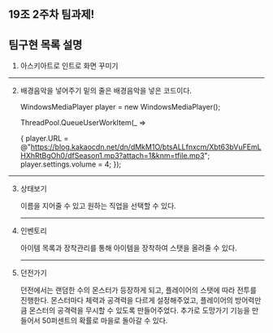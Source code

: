 ## 19조 2주차 팀과제!

팀구현 목록 설명
------
1. 아스키아트로 인트로 화면 꾸미기
------
2. 배경음악을 넣어주기
밑의 줄은 배경음악을 넣은 코드이다.

    WindowsMediaPlayer player = new WindowsMediaPlayer();

   
    ThreadPool.QueueUserWorkItem(_ =>

 
     {
             player.URL = @"https://blog.kakaocdn.net/dn/dMkM1O/btsALLfnxcm/Xbt63bVuFEmLHXhRtBgOh0/dfSeason1.mp3?attach=1&knm=tfile.mp3";
             player.settings.volume = 4;
     });

 ------
3. 상태보기


   이름을 지어줄 수 있고 원하는 직업을 선택할 수 있다.
   
   ------
5. 인벤토리


   아이템 목록과 장착관리를 통해 아이템을 장착하여 스탯을 올려줄 수 있다.
   
   -------
6. 던전가기


   던전에서는 랜덤한 수의 몬스터가 등장하게 되고, 플레이어의 스탯에 따라 전투를 진행한다.
   몬스터마다 체력과 공격력을 다르게 설정해주었고, 플레이어의 방어력만큼 몬스터의 공격력을 무시할 수 있도록 만들어주었다.
   추가로 도망가기 기능을 만들어서 50퍼센트의 확률로 마을로 돌아갈 수 있다.

